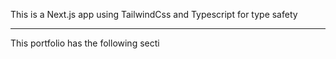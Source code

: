 This is a Next.js app using TailwindCss and Typescript for type safety

---
This portfolio has the following secti
